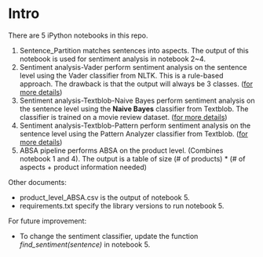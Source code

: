 # Intro

There are 5 iPython notebooks in this repo.
1. Sentence_Partition matches sentences into aspects. The output of this notebook is used for sentiment analysis in notebook 2~4.
2. Sentiment analysis-Vader perform sentiment analysis on the sentence level using the Vader classifier from NLTK. This is a rule-based approach. The drawback is that the output will always be 3 classes. ([for more details](https://www.nltk.org/_modules/nltk/sentiment/vader.html))
3. Sentiment analysis-Textblob-Naive Bayes perform sentiment analysis on the sentence level using the **Naive Bayes** classifier from Textblob. The classifier is trained on a movie review dataset. ([for more details](https://textblob.readthedocs.io/en/dev/api_reference.html#textblob.en.sentiments.NaiveBayesAnalyzer))
4. Sentiment analysis-Textblob-Pattern perform sentiment analysis on the sentence level using the Pattern Analyzer classifier from Textblob. ([for more details](https://textblob.readthedocs.io/en/dev/api_reference.html#textblob.en.sentiments.PatternAnalyzer))
5. ABSA pipeline performs ABSA on the product level. (Combines notebook 1 and 4). The output is a table of size (# of products) * (# of aspects + product information needed)

Other documents:
* product_level_ABSA.csv is the output of notebook 5.
* requirements.txt specify the library versions to run notebook 5.

For future improvement:
* To change the sentiment classifier, update the function *find_sentiment(sentence)* in notebook 5.